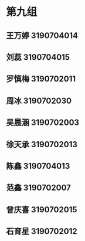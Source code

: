 # 第九组
## 王万婷 3190704014
## 刘蕊 3190704015
## 罗慎梅 3190702011
## 周冰 3190702030
## 吴晨涵 3190702003
## 徐天承 3190702013
## 陈鑫 3190704013
## 范鑫 3190702007
## 曾庆喜 3190702015
## 石育星 3190702012
